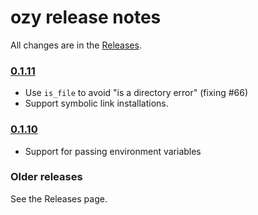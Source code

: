 # ozy release notes

All changes are in the [Releases](https://github.com/aquanauts/ozy/releases).

### [0.1.11](https://github.com/aquanauts/ozy/releases/tag/v0.1.11)
* Use `is_file` to avoid "is a directory error" (fixing #66)
* Support symbolic link installations.

### [0.1.10](https://github.com/aquanauts/ozy/releases/tag/v0.1.10)
* Support for passing environment variables

### Older releases
See the Releases page.

